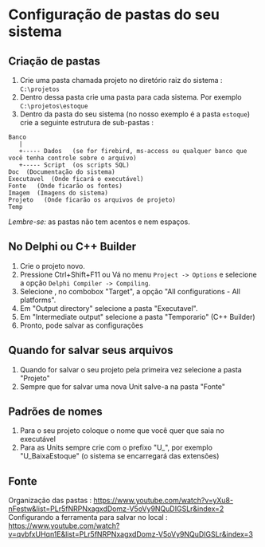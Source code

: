 # Configuração de pastas do seu sistema

## Criação de pastas

1. Crie uma pasta chamada projeto no diretório raiz do sistema : `C:\projetos`
2. Dentro dessa pasta crie uma pasta para cada sistema. Por exemplo `C:\projetos\estoque`
3. Dentro da pasta do seu sistema (no nosso exemplo é a pasta `estoque`) crie a seguinte estrutura de sub-pastas :

````
Banco
   |
   +----- Dados   (se for firebird, ms-access ou qualquer banco que você tenha controle sobre o arquivo)
   +----- Script  (os scripts SQL)
Doc  (Documentação do sistema)
Executavel  (Onde ficará o executável)
Fonte   (Onde ficarão os fontes)
Imagem  (Imagens do sistema)
Projeto   (Onde ficarão os arquivos de projeto)
Temp
````
*Lembre-se:* as pastas não tem acentos e nem espaços.

## No Delphi ou C++ Builder 

1. Crie o projeto novo.
2. Pressione Ctrl+Shift+F11 ou Vá no menu `Project -> Options` e selecione a opção `Delphi Compiler -> Compiling`.
3. Selecione , no combobox "Target", a opção "All configurations - All platforms".
4. Em "Output directory" selecione a pasta "Executavel".
5. Em "Intermediate output" selecione a pasta "Temporario" (C++ Builder)
6. Pronto, pode salvar as configurações

## Quando for salvar seus arquivos

1. Quando for salvar o seu projeto pela primeira vez selecione a pasta "Projeto"
2. Sempre que for salvar uma nova Unit salve-a na pasta "Fonte"

## Padrões de nomes

1. Para o seu projeto coloque o nome que você quer que saia no executável
2. Para as Units sempre crie com o prefixo "U_", por exemplo "U_BaixaEstoque" (o sistema se encarregará das extensões)

## Fonte 

Organização das pastas : https://www.youtube.com/watch?v=yXu8-nFestw&list=PLr5fNRPNxagxdDomz-V5oVy9NQuDIGSLr&index=2
Configurando a ferramenta para salvar no local : https://www.youtube.com/watch?v=qvbfxUHqn1E&list=PLr5fNRPNxagxdDomz-V5oVy9NQuDIGSLr&index=3


